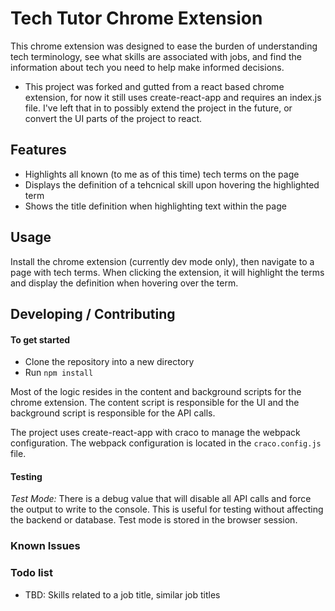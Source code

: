 # Tech Tutor Chrome Extension

This chrome extension was designed to ease the burden of understanding tech terminology, see what skills are associated with jobs, and find the information about tech you need to help make informed decisions.  

* This project was forked and gutted from a react based chrome extension, for now it still uses create-react-app and requires an index.js file. I've left that in to possibly extend the project in the future, or convert the UI parts of the project to react.

## Features
- Highlights all known (to me as of this time) tech terms on the page
- Displays the definition of a tehcnical skill upon hovering the highlighted term
- Shows the title definition when highlighting text within the page


## Usage
Install the chrome extension (currently dev mode only), then navigate to a page with tech terms.  When clicking the extension, it will highlight the terms and display the definition when hovering over the term.

## Developing / Contributing 

#### To get started
- Clone the repository into a new directory
- Run `npm install`

Most of the logic resides in the content and background scripts for the chrome extension.  The content script is responsible for the UI and the background script is responsible for the API calls.

The project uses create-react-app with craco to manage the webpack configuration.  The webpack configuration is located in the `craco.config.js` file.

#### Testing

*Test Mode:* There is a debug value that will disable all API calls and force the output to write to the console. This is useful for testing without affecting the backend or database.  Test mode is stored in the browser session.


### Known Issues

### Todo list
- TBD: Skills related to a job title, similar job titles
